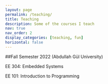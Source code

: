 ```yaml
---
layout: page
permalink: /teaching/
title: Teaching
description: Some of the courses I teach
nav: true
nav_order: 2
display_categories: [teaching, fun]
horizontal: false
---
```


##Fall Semester 2022 (Abdullah Gül University)


EE 304: Embedded Systems


EE 101: Introduction to Programming